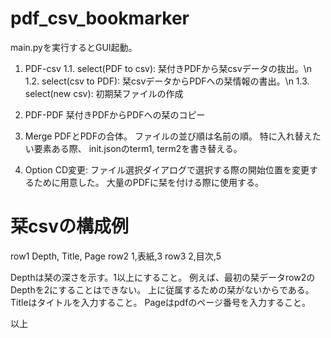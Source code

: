 # pdf_csv_bookmarker

main.pyを実行するとGUI起動。

1. PDF-csv
   1.1. select(PDF to csv): 栞付きPDFから栞csvデータの抜出。\n
   1.2. select(csv to PDF): 栞csvデータからPDFへの栞情報の書出。\n
   1.3. select(new csv):    初期栞ファイルの作成

2. PDF-PDF
   栞付きPDFからPDFへの栞のコピー

3. Merge
   PDFとPDFの合体。
   ファイルの並び順は名前の順。
   特に入れ替えたい要素ある際、
   init.jsonのterm1, term2を書き替える。

4. Option
   CD変更: ファイル選択ダイアログで選択する際の開始位置を変更するために用意した。
           大量のPDFに栞を付ける際に使用する。

# 栞csvの構成例
row1 Depth, Title, Page
row2 1,表紙,3
row3 2,目次,5

Depthは栞の深さを示す。1以上にすること。
   例えば、最初の栞データrow2のDepthを2にすることはできない。
   上に従属するための栞がないからである。
Titleはタイトルを入力すること。
Pageはpdfのページ番号を入力すること。

以上
